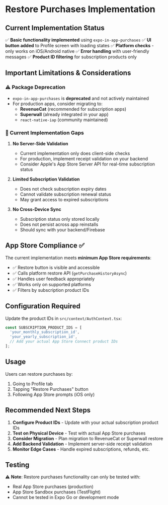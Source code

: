 # Restore Purchases Implementation

## Current Implementation Status

✅ **Basic functionality implemented** using `expo-in-app-purchases`
✅ **UI button added** to Profile screen with loading states
✅ **Platform checks** - only works on iOS/Android native
✅ **Error handling** with user-friendly messages
✅ **Product ID filtering** for subscription products only

## Important Limitations & Considerations

### ⚠️ Package Deprecation
- `expo-in-app-purchases` is **deprecated** and not actively maintained
- For production apps, consider migrating to:
  - **RevenueCat** (recommended for subscription apps)
  - **Superwall** (already integrated in your app)
  - `react-native-iap` (community maintained)

### 🔧 Current Implementation Gaps

1. **No Server-Side Validation**
   - Current implementation only does client-side checks
   - For production, implement receipt validation on your backend
   - Consider Apple's App Store Server API for real-time subscription status

2. **Limited Subscription Validation**
   - Does not check subscription expiry dates
   - Cannot validate subscription renewal status
   - May grant access to expired subscriptions

3. **No Cross-Device Sync**
   - Subscription status only stored locally
   - Does not persist across app reinstalls
   - Should sync with your backend/Firebase

## App Store Compliance ✅

The current implementation meets **minimum App Store requirements**:
- ✅ Restore button is visible and accessible
- ✅ Calls platform restore API (`getPurchaseHistoryAsync`)
- ✅ Handles user feedback appropriately
- ✅ Works only on supported platforms
- ✅ Filters by subscription product IDs

## Configuration Required

Update the product IDs in `src/context/AuthContext.tsx`:

```typescript
const SUBSCRIPTION_PRODUCT_IDS = [
  'your_monthly_subscription_id',
  'your_yearly_subscription_id',
  // Add your actual App Store Connect product IDs
];
```

## Usage

Users can restore purchases by:
1. Going to Profile tab
2. Tapping "Restore Purchases" button
3. Following App Store prompts (iOS only)

## Recommended Next Steps

1. **Configure Product IDs** - Update with your actual subscription product IDs
2. **Test on Physical Device** - Test with actual App Store purchases
3. **Consider Migration** - Plan migration to RevenueCat or Superwall restore
4. **Add Backend Validation** - Implement server-side receipt validation
5. **Monitor Edge Cases** - Handle expired subscriptions, refunds, etc.

## Testing

⚠️ **Note**: Restore purchases functionality can only be tested with:
- Real App Store purchases (production)
- App Store Sandbox purchases (TestFlight)
- Cannot be tested in Expo Go or development mode